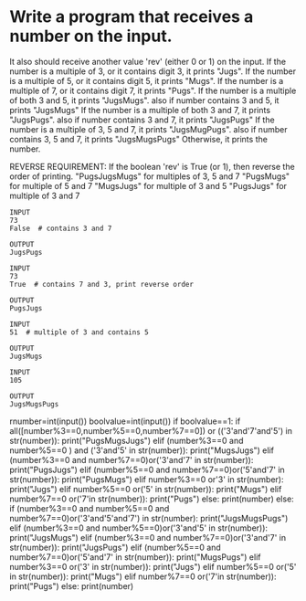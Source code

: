 # Write a program that receives a number on the input.
It also should receive another value 'rev'  (either 0 or 1) on the input. 
If the number is a multiple of 3, or it contains digit 3, it prints "Jugs". 
If the number is a multiple of 5, or it contains digit 5, it prints "Mugs".
If the number is a multiple of 7, or it contains digit 7, it prints "Pugs".
If the number is a multiple of both 3 and 5, it prints "JugsMugs".
    also if number contains 3 and 5, it prints "JugsMugs"
If the number is a multiple of both 3 and 7, it prints "JugsPugs".
    also if number contains 3 and 7, it prints "JugsPugs"
If the number is a multiple of 3, 5 and 7, it prints "JugsMugPugs".
    also if number contains 3, 5 and 7, it prints "JugsMugsPugs"
Otherwise, it prints the number.

REVERSE REQUIREMENT:
If the boolean 'rev' is True (or 1), then reverse the order of printing. 
   "PugsJugsMugs" for multiples of 3, 5 and 7
   "PugsMugs" for multiple of 5 and 7
   "MugsJugs" for multiple of 3 and 5 
   "PugsJugs" for multiple of 3 and 7
~~~
INPUT 
73 
False  # contains 3 and 7

OUTPUT
JugsPugs
~~~
~~~
INPUT 
73 
True  # contains 7 and 3, print reverse order

OUTPUT
PugsJugs
~~~
~~~
INPUT 
51  # multiple of 3 and contains 5

OUTPUT
JugsMugs
~~~
~~~
INPUT 
105

OUTPUT 
JugsMugsPugs
~~~   

rnumber=int(input())
boolvalue=int(input())
if boolvalue==1:
  if all([number%3==0,number%5==0,number%7==0]) or (('3'and'7'and'5') in str(number)):
    print("PugsMugsJugs")
  elif (number%3==0 and number%5==0 ) and ('3'and'5' in str(number)):
    print("MugsJugs")
  elif (number%3==0 and number%7==0)or('3'and'7' in str(number)):
    print("PugsJugs")
  elif (number%5==0 and number%7==0)or('5'and'7' in str(number)):
    print("PugsMugs")
  elif number%3==0 or'3' in str(number):
    print("Jugs")
  elif number%5==0 or('5' in str(number)):
    print("Mugs")
  elif number%7==0 or('7'in str(number)):
    print("Pugs")
  else:
    print(number)
else:
  if (number%3==0 and number%5==0 and number%7==0)or('3'and'5'and'7') in str(number):
    print("JugsMugsPugs")
  elif (number%3==0 and number%5==0)or('3'and'5' in str(number)):
    print("JugsMugs")
  elif (number%3==0 and number%7==0)or('3'and'7' in str(number)):
    print("JugsPugs")
  elif (number%5==0 and number%7==0)or('5'and'7' in str(number)):
    print("MugsPugs")
  elif number%3==0 or('3' in str(number)):
    print("Jugs")
  elif number%5==0 or('5' in str(number)):
    print("Mugs")
  elif number%7==0 or('7'in str(number)):
    print("Pugs")
  else:
    print(number)

